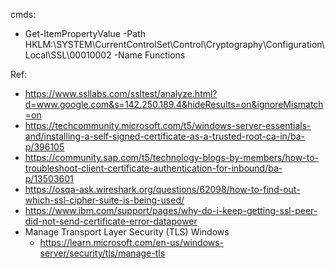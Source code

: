 cmds:
  -  Get-ItemPropertyValue -Path HKLM:\SYSTEM\CurrentControlSet\Control\Cryptography\Configuration\Local\SSL\00010002 -Name Functions

Ref: 
- https://www.ssllabs.com/ssltest/analyze.html?d=www.google.com&s=142.250.189.4&hideResults=on&ignoreMismatch=on
- https://techcommunity.microsoft.com/t5/windows-server-essentials-and/installing-a-self-signed-certificate-as-a-trusted-root-ca-in/ba-p/396105
- https://community.sap.com/t5/technology-blogs-by-members/how-to-troubleshoot-client-certificate-authentication-for-inbound/ba-p/13503601
- https://osqa-ask.wireshark.org/questions/62098/how-to-find-out-which-ssl-cipher-suite-is-being-used/
- https://www.ibm.com/support/pages/why-do-i-keep-getting-ssl-peer-did-not-send-certificate-error-datapower
- Manage Transport Layer Security (TLS) Windows
  - https://learn.microsoft.com/en-us/windows-server/security/tls/manage-tls
